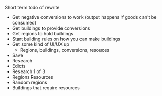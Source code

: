 Short term todo of rewrite

- Get negative conversions to work (output happens if goods can't be consumed)
- Get buildings to provide conversions
- Get regions to hold buildings
- Start building rules on how you can make buildings
- Get some kind of UI/UX up
    - Regions, buildings, conversions, resouces
- Save
- Research
- Edicts
- Research 1 of 3
- Regions Resources
- Random regions
- Buildings that require resources